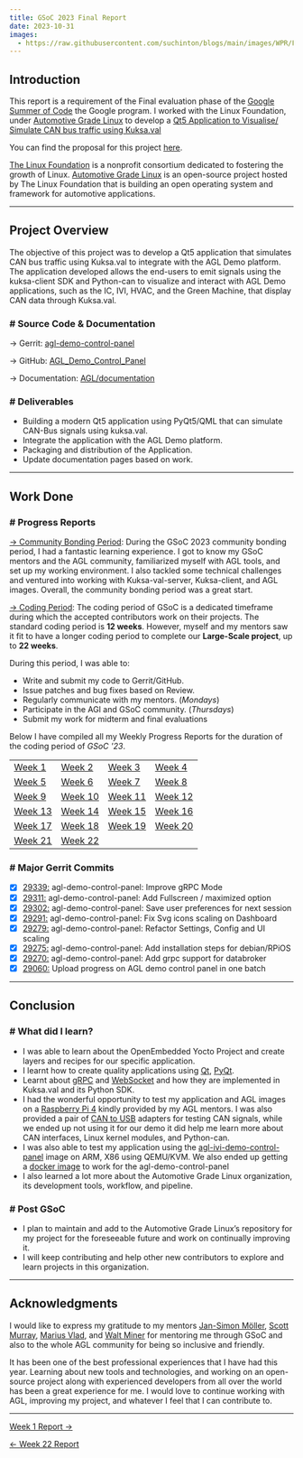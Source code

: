 ```yaml
---
title: GSoC 2023 Final Report
date: 2023-10-31
images:
  - https://raw.githubusercontent.com/suchinton/blogs/main/images/WPR/Final-Report/Final.png
---
```

## Introduction

This report is a requirement of the Final evaluation phase of the [Google Summer of Code](https://summerofcode.withgoogle.com/) the Google program. I worked with the Linux Foundation, under [Automotive Grade Linux](https://www.automotivelinux.org/) to develop a [Qt5 Application to Visualise/ Simulate CAN bus traffic using Kuksa.val](https://summerofcode.withgoogle.com/programs/2023/projects/4GykHUGj)

You can find the proposal for this project [here](https://summerofcode.withgoogle.com/media/user/7727eb0be3f8/proposal/gAAAAABlQjk4SOaYrrlsSpbJ4W5xEunFBYrADUJV9kxQBv6Y-0qCuwMJpd3W_FZc36bgKGAdD3XSQYfu5m9m633N1Uz2DRU12uGdbksiXE-ngpv1HdU5kmY=.pdf).

[The Linux Foundation](https://www.linuxfoundation.org/) is a nonprofit consortium dedicated to fostering the growth of Linux. [Automotive Grade Linux](https://www.automotivelinux.org/) is an open-source project hosted by The Linux Foundation that is building an open operating system and framework for automotive applications.

---
## Project Overview

The objective of this project was to develop a Qt5 application that simulates CAN bus traffic using Kuksa.val to integrate with the AGL Demo platform. The application developed allows the end-users to emit signals using the kuksa-client SDK and Python-can to visualize and interact with AGL Demo applications, such as the IC, IVI, HVAC, and the Green Machine, that display CAN data through Kuksa.val.

### # Source Code & Documentation

→ Gerrit: [agl-demo-control-panel](https://gerrit.automotivelinux.org/gerrit/admin/repos/src/agl-demo-control-panel,general)

→ GitHub: [AGL_Demo_Control_Panel](https://github.com/suchinton/AGL_Demo_Control_Panel)

→ Documentation: [AGL/documentation](https://docs.automotivelinux.org/en/master/#06_Component_Documentation/09_AGL_Demo_Control_Panel/)

### # Deliverables

- Building a modern Qt5 application using PyQt5/QML that can simulate CAN-Bus signals using kuksa.val.
- Integrate the application with the AGL Demo platform.
- Packaging and distribution of the Application. 
- Update documentation pages based on work.

---
## Work Done
### # Progress Reports

[→ Community Bonding Period](/articles/community-bonding-period): During the GSoC 2023 community bonding period, I had a fantastic learning experience. I got to know my GSoC mentors and the AGL community, familiarized myself with AGL tools, and set up my working environment. I also tackled some technical challenges and ventured into working with Kuksa-val-server, Kuksa-client, and AGL images. Overall, the community bonding period was a great start.

[→ Coding Period](/articles/week-1): The coding period of GSoC is a dedicated timeframe during which the accepted contributors work on their projects. The standard coding period is **12 weeks**. However, myself and my mentors saw it fit to have a longer coding period to complete our **Large-Scale project**, up to **22 weeks**.

During this period, I was able to:

- Write and submit my code to Gerrit/GitHub.
- Issue patches and bug fixes based on Review.
- Regularly communicate with my mentors. (_Mondays_)
- Participate in the AGl and GSoC community. (_Thursdays_)
- Submit my work for midterm and final evaluations

Below I have compiled all my Weekly Progress Reports for the duration of the coding period of _GSoC '23_.

|  |  |  |  |
|----------|----------|----------|----------|
| [Week 1 ](/articles/week-1)  | [Week 2 ](/articles/week-2)  | [Week 3 ](/articles/week-3)  | [Week 4 ](/articles/week-4)  |
| [Week 5 ](/articles/week-5)  | [Week 6 ](/articles/week-6)  | [Week 7 ](/articles/week-7)  | [Week 8 ](/articles/week-8)  |
| [Week 9 ](/articles/week-9)  | [Week 10](/articles/week-10) | [Week 11](/articles/week-11) | [Week 12](/articles/week-12) |
| [Week 13](/articles/week-13) | [Week 14](/articles/week-14) | [Week 15](/articles/week-15) | [Week 16](/articles/week-16) |
| [Week 17](/articles/week-17) | [Week 18](/articles/week-18) | [Week 19](/articles/week-19) | [Week 20](/articles/week-20) |
| [Week 21](/articles/week-21) | [Week 22](/articles/week-22) | | |


### # Major Gerrit Commits
- [x] [29339:](https://gerrit.automotivelinux.org/gerrit/c/src/agl-demo-control-panel/+/29339) agl-demo-control-panel: Improve gRPC Mode
- [x] [29311:](https://gerrit.automotivelinux.org/gerrit/c/src/agl-demo-control-panel/+/29311) agl-demo-control-panel: Add Fullscreen / maximized option
- [x] [29302:](https://gerrit.automotivelinux.org/gerrit/c/src/agl-demo-control-panel/+/29302) agl-demo-control-panel: Save user preferences for next session
- [x] [29291:](https://gerrit.automotivelinux.org/gerrit/c/src/agl-demo-control-panel/+/29291) agl-demo-control-panel: Fix Svg icons scaling on Dashboard
- [x] [29279:](https://gerrit.automotivelinux.org/gerrit/c/src/agl-demo-control-panel/+/29279) agl-demo-control-panel: Refactor Settings, Config and UI scaling
- [x] [29275:](https://gerrit.automotivelinux.org/gerrit/c/src/agl-demo-control-panel/+/29275) agl-demo-control-panel: Add installation steps for debian/RPiOS 
- [x] [29270:](https://gerrit.automotivelinux.org/gerrit/c/src/agl-demo-control-panel/+/29270) agl-demo-control-panel: Add grpc support for databroker
- [x] [29060:](https://gerrit.automotivelinux.org/gerrit/c/src/agl-demo-control-panel/+/29060) Upload progress on AGL demo control panel in one batch

---

## Conclusion

### # What did I learn?

- I was able to learn about the OpenEmbedded Yocto Project and create layers and recipes for our specific application.
- I learnt how to create quality applications using [Qt](https://www.qt.io/), [PyQt](https://wiki.python.org/moin/PyQt).
- Learnt about [gRPC](https://grpc.io/) and [WebSocket](https://www.geeksforgeeks.org/what-is-web-socket-and-how-it-is-different-from-the-http/) and how they are implemented in Kuksa.val and its Python SDK.
- I had the wonderful opportunity to test my application and AGL images on a [Raspberry Pi 4](https://www.raspberrypi.com/products/raspberry-pi-4-model-b/) kindly provided by my AGL mentors. I was also provided a pair of [CAN to USB](https://www.seeedstudio.com/USB-CAN-Analyzer-p-2888.html) adapters for testing CAN signals, while we ended up not using it for our demo it did help me learn more about CAN interfaces, Linux kernel modules, and Python-can.
- I was also able to test my application using the [agl-ivi-demo-control-panel]() image on ARM, X86 using QEMU/KVM. We also ended up getting a [docker image]() to work for the agl-demo-control-panel
- I also learned a lot more about the Automotive Grade Linux organization, its development tools, workflow, and pipeline.
### # Post GSoC

- I plan to maintain and add to the Automotive Grade Linux’s repository for my project for the foreseeable future and work on continually improving it.
- I will keep contributing and help other new contributors to explore and learn projects in this organization.

---
## Acknowledgments

I would like to express my gratitude to my mentors [Jan-Simon Möller](https://www.automotivelinux.org/blog/developer-showcase-jansimon-moller/), [Scott Murray](https://www.konsulko.com/about/meet-the-team#:~:text=extremely%20small%20systems.-,Scott%20Murray,-Principal%20Software%20Engineer), [Marius Vlad](mailto:marius.vlad@collabora.com), and [Walt Miner](https://www.automotivelinux.org/about/leadership/) for mentoring me through GSoC and also to the whole AGL community for being so inclusive and friendly.

It has been one of the best professional experiences that I have had this year. Learning about new tools and technologies, and working on an open-source project along with experienced developers from all over the world has been a great experience for me. I would love to continue working with AGL, improving my project, and whatever I feel that I can contribute to.

---

[Week 1 Report →](/articles/week-1)

[← Week 22 Report](/articles/week-22)